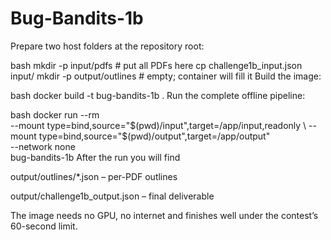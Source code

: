 # Bug-Bandits-1b

Prepare two host folders at the repository root:

bash
mkdir -p input/pdfs # put all PDFs here
cp challenge1b_input.json input/
mkdir -p output/outlines # empty; container will fill it
Build the image:

bash
docker build -t bug-bandits-1b .
Run the complete offline pipeline:

bash
docker run --rm \
 --mount type=bind,source="$(pwd)/input",target=/app/input,readonly \
  --mount type=bind,source="$(pwd)/output",target=/app/output" \
 --network none \
 bug-bandits-1b
After the run you will find

output/outlines/\*.json – per-PDF outlines

output/challenge1b_output.json – final deliverable

The image needs no GPU, no internet and finishes well under the contest’s 60-second limit.
